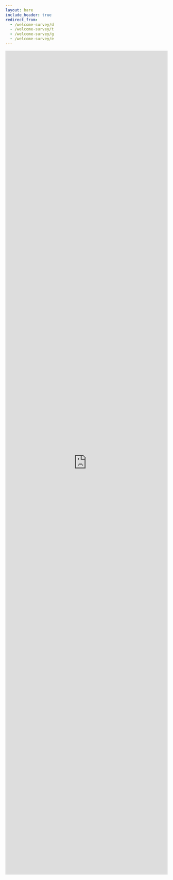 ```yaml
---
layout: bare
include_header: true
redirect_from:
  - /welcome-survey/d
  - /welcome-survey/t
  - /welcome-survey/g
  - /welcome-survey/e
---
```


<div style="display: flex; justify-content: center;">
  <iframe id='frame' src="https://docs.google.com/forms/d/e/1FAIpQLScf366cap_w2llJ2zdFQ-nuAIJuBVbxTljsxH4xJE4SiJsFXQ/viewform?embedded=true"
    width="640" height="2560" frameborder="0" marginheight="0" marginwidth="0">
    Loading…
  </iframe>
</div>
